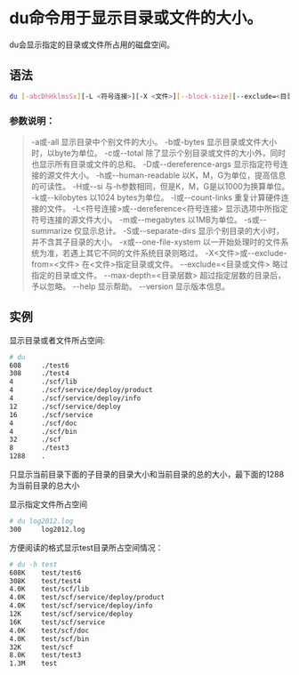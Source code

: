 # du命令用于显示目录或文件的大小。

du会显示指定的目录或文件所占用的磁盘空间。

## 语法

```bash
du [-abcDhHklmsSx][-L <符号连接>][-X <文件>][--block-size][--exclude=<目录或文件>][--max-depth=<目录层数>][--help][--version][目录或文件]
```

### 参数说明：

> -a或-all 显示目录中个别文件的大小。
> -b或-bytes 显示目录或文件大小时，以byte为单位。
> -c或--total 除了显示个别目录或文件的大小外，同时也显示所有目录或文件的总和。
> -D或--dereference-args 显示指定符号连接的源文件大小。
> -h或--human-readable 以K，M，G为单位，提高信息的可读性。
> -H或--si 与-h参数相同，但是K，M，G是以1000为换算单位。
> -k或--kilobytes 以1024 bytes为单位。
> -l或--count-links 重复计算硬件连接的文件。
> -L<符号连接>或--dereference<符号连接> 显示选项中所指定符号连接的源文件大小。
> -m或--megabytes 以1MB为单位。
> -s或--summarize 仅显示总计。
> -S或--separate-dirs 显示个别目录的大小时，并不含其子目录的大小。
> -x或--one-file-xystem 以一开始处理时的文件系统为准，若遇上其它不同的文件系统目录则略过。
> -X<文件>或--exclude-from=<文件> 在<文件>指定目录或文件。
> --exclude=<目录或文件> 略过指定的目录或文件。
> --max-depth=<目录层数> 超过指定层数的目录后，予以忽略。
> --help 显示帮助。
> --version 显示版本信息。

## 实例

显示目录或者文件所占空间:

```bash
# du
608     ./test6
308     ./test4
4       ./scf/lib
4       ./scf/service/deploy/product
4       ./scf/service/deploy/info
12      ./scf/service/deploy
16      ./scf/service
4       ./scf/doc
4       ./scf/bin
32      ./scf
8       ./test3
1288    .
```

只显示当前目录下面的子目录的目录大小和当前目录的总的大小，最下面的1288为当前目录的总大小

显示指定文件所占空间

```bash
# du log2012.log 
300     log2012.log
```

方便阅读的格式显示test目录所占空间情况：

```bash
# du -h test
608K    test/test6
308K    test/test4
4.0K    test/scf/lib
4.0K    test/scf/service/deploy/product
4.0K    test/scf/service/deploy/info
12K     test/scf/service/deploy
16K     test/scf/service
4.0K    test/scf/doc
4.0K    test/scf/bin
32K     test/scf
8.0K    test/test3
1.3M    test
```